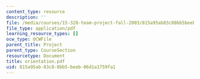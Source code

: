 ```yaml
---
content_type: resource
description: ''
file: /media/courses/15-328-team-project-fall-2003/815a95ab83c80bb5beeb06d1a1759fa1_orientation.pdf
file_type: application/pdf
learning_resource_types: []
ocw_type: OCWFile
parent_title: Project
parent_type: CourseSection
resourcetype: Document
title: orientation.pdf
uid: 815a95ab-83c8-0bb5-beeb-06d1a1759fa1
---
```

